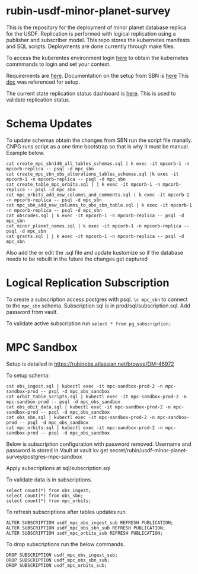 # rubin-usdf-minor-planet-survey

This is the repository for the deployment of minor planet database replica for the USDF.  Replication is performed with logical replication using a publisher and subscriber model.   This repo stores the kubernetes manifests and SQL scripts.  Deployments are done currently through make files.

To access the kuberentes environment login [here](https://k8s.slac.stanford.edu/usdf-minor-planet-survey) to obtain the kubernetes commmands to login and set your context.

Requirements are [here](https://jira.lsstcorp.org/browse/DM-40702).  Documentation on the setup from SBN is [here](https://sbnwiki.astro.umd.edu/wiki/SBN_MPC_Wiki)  This [doc](https://www.enterprisedb.com/blog/current-state-major-postgresql-upgrades-cloudnativepg-kubernetes) was referenced for setup.

The current state replication status dashboard is [here](https://sbnmpc.astro.umd.edu/MPC_database/postgres_dash.shtml).  This is used to validate replication status.

# Schema Updates

To update schemas obtain the changes from SBN run the script file manally.  CNPG runs script as a one time bootstrap so that is why it must be manual.  Example below.

```
cat create_mpc_sbn146_all_tables_schemas.sql | k exec -it mpcorb-1 -n mpcorb-replica -- psql -d mpc_sbn
cat create_mpc_sbn_obs_alterations_tables_schemas.sql |k exec -it mpcorb-1 -n mpcorb-replica -- psql -d mpc_sbn
cat create_table_mpc_orbits.sql | | k exec -it mpcorb-1 -n mpcorb-replica -- psql -d mpc_sbn
cat mpc_orbits_add_new_columns_and_comments.sql | k exec -it mpcorb-1 -n mpcorb-replica -- psql -d mpc_sbn
cat mpc_sbn_add_new_columns_to_obs_sbn_table.sql | k exec -it mpcorb-1 -n mpcorb-replica -- psql -d mpc_sbn
cat obscodes.sql | k exec -it mpcorb-1 -n mpcorb-replica -- psql -d mpc_sbn
cat minor_planet_names.sql | k exec -it mpcorb-1 -n mpcorb-replica -- psql -d mpc_sbn
cat grants.sql | | k exec -it mpcorb-1 -n mpcorb-replica -- psql -d mpc_sbn
```

Also add the or edit the .sql file and update kustomize so if the database needs to be rebuilt in the future the changes get captured

# Logical Replication Subscription

To create a subscription access postgres with psql.  `\c mpc_sbn` to connect to the `mpc_sbn` schema.  Subscription sql is in prod/sql/subscription.sql.  Add password from vault.

To validate active subscription run `select * from pg_subscription;`


# MPC Sandbox

Setup is detailed in https://rubinobs.atlassian.net/browse/DM-46972

To setup schema:

```
cat obs_ingest.sql | kubectl exec -it mpc-sandbox-prod-2 -n mpc-sandbox-prod -- psql -d mpc_obs_sandbox
cat orbit_table_scripts.sql | kubectl exec -it mpc-sandbox-prod-2 -n mpc-sandbox-prod -- psql -d mpc_obs_sandbox
cat obs_obit_data.sql | kubectl exec -it mpc-sandbox-prod-2 -n mpc-sandbox-prod -- psql -d mpc_obs_sandbox
cat obs_sbn.sql | kubectl exec -it mpc-sandbox-prod-2 -n mpc-sandbox-prod -- psql -d mpc_obs_sandbox
cat mpc_orbits.sql | kubectl exec -it mpc-sandbox-prod-2 -n mpc-sandbox-prod -- psql -d mpc_obs_sandbox
```

Below is subscription configuration with password removed.  Username and password is stored in Vault at vault kv get secret/rubin/usdf-minor-planet-survey/postgres-mpc-sandbox

Apply subscriptions at sql/subscription.sql

To validate data is in subscriptions.
```
select count(*) from obs_ingest;
select count(*) from obs_sbn;
select count(*) from mpc_orbits;
```

To refresh subscriptions after tables updates run.
```
ALTER SUBSCRIPTION usdf_mpc_obs_ingest_sub REFRESH PUBLICATION;
ALTER SUBSCRIPTION usdf_mpc_obs_sbn_sub REFRESH PUBLICATION;
ALTER SUBSCRIPTION usdf_mpc_orbits_sub REFRESH PUBLICATION;
```

To drop subscriptions run the below commands.
```
DROP SUBSCRIPTION usdf_mpc_obs_ingest_sub;
DROP SUBSCRIPTION usdf_mpc_obs_sbn_sub;
DROP SUBSCRIPTION usdf_mpc_orbits_sub;
```
